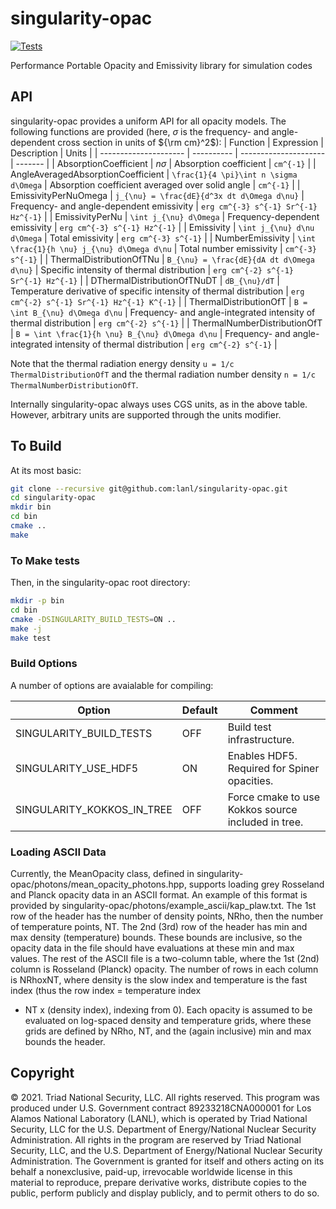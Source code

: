 singularity-opac
==

[![Tests](https://github.com/lanl/singularity-opac/actions/workflows/tests.yml/badge.svg)](https://github.com/lanl/singularity-opac/actions/workflows/tests.yml)

Performance Portable Opacity and Emissivity library for simulation codes

## API

singularity-opac provides a uniform API for all opacity models. The following functions are provided
(here, $\sigma$ is the frequency- and angle-dependent cross section in units of ${\rm cm}^2$):
| Function              | Expression | Description            | Units   |
| --------------------- | ---------- | ---------------------  | ------- |
| AbsorptionCoefficient | $n \sigma$ | Absorption coefficient | `cm^{-1}` |
| AngleAveragedAbsorptionCoefficient | `\frac{1}{4 \pi}\int n \sigma d\Omega` | Absorption coefficient averaged over solid angle | `cm^{-1}` |
| EmissivityPerNuOmega | `j_{\nu} = \frac{dE}{d^3x dt d\Omega d\nu}` | Frequency- and angle-dependent emissivity | `erg cm^{-3} s^{-1} Sr^{-1} Hz^{-1}` |
| EmissivityPerNu | `\int j_{\nu} d\Omega`  | Frequency-dependent emissivity | `erg cm^{-3} s^{-1} Hz^{-1}` |
| Emissivity | `\int j_{\nu} d\nu d\Omega`  | Total emissivity | `erg cm^{-3} s^{-1}` |
| NumberEmissivity | `\int \frac{1}{h \nu} j_{\nu} d\Omega d\nu` | Total number emissivity | `cm^{-3} s^{-1}` |
| ThermalDistributionOfTNu | `B_{\nu} = \frac{dE}{dA dt d\Omega d\nu}` | Specific intensity of thermal distribution | `erg cm^{-2} s^{-1} Sr^{-1} Hz^{-1}` |
| DThermalDistributionOfTNuDT | `dB_{\nu}/dT` | Temperature derivative of specific intensity of thermal distribution | `erg cm^{-2} s^{-1} Sr^{-1} Hz^{-1} K^{-1}` |
| ThermalDistributionOfT | `B = \int B_{\nu} d\Omega d\nu` | Frequency- and angle-integrated intensity of thermal distribution | `erg cm^{-2} s^{-1}` |
| ThermalNumberDistributionOfT | `B = \int \frac{1}{h \nu} B_{\nu} d\Omega d\nu` | Frequency- and angle-integrated intensity of thermal distribution | `erg cm^{-2} s^{-1}` |

Note that the thermal radiation energy density `u = 1/c ThermalDistributionOfT` and the thermal radiation number density `n = 1/c ThermalNumberDistributionOfT`.

Internally singularity-opac always uses CGS units, as in the above table. However, arbitrary units are supported through the units modifier.

## To Build

At its most basic:
```bash
git clone --recursive git@github.com:lanl/singularity-opac.git
cd singularity-opac
mkdir bin
cd bin
cmake ..
make
```

### To Make tests

Then, in the singularity-opac root directory:
```bash
mkdir -p bin
cd bin
cmake -DSINGULARITY_BUILD_TESTS=ON ..
make -j
make test
```

### Build Options

A number of options are avaialable for compiling:

| Option                            | Default | Comment                                                                              |
| --------------------------------- | ------- | ------------------------------------------------------------------------------------ |
| SINGULARITY_BUILD_TESTS           | OFF     | Build test infrastructure.                                                           |
| SINGULARITY_USE_HDF5              | ON      | Enables HDF5. Required for Spiner opacities.                                         |
| SINGULARITY_KOKKOS_IN_TREE        | OFF     | Force cmake to use Kokkos source included in tree.                                   |

### Loading ASCII Data

Currently, the MeanOpacity class, defined in singularity-opac/photons/mean_opacity_photons.hpp, supports
loading grey Rosseland and Planck opacity data in an ASCII format.  An example of this format is
provided by singularity-opac/photons/example_ascii/kap_plaw.txt.  The 1st row of the header has the
number of density points, NRho, then the number of temperature points, NT.  The 2nd (3rd) row of the header
has min and max density (temperature) bounds.  These bounds are inclusive, so the opacity data in the file
should have evaluations at these min and max values.  The rest of the ASCII file is a two-column table, where
the 1st (2nd) column is Rosseland (Planck) opacity.  The number of rows in each column is NRhoxNT, where
density is the slow index and temperature is the fast index (thus the row index = temperature index
+ NT x (density index), indexing from 0).  Each opacity is assumed to be evaluated on log-spaced
density and temperature grids, where these grids are defined by NRho, NT, and the (again inclusive) min and
max bounds the header.

## Copyright

© 2021. Triad National Security, LLC. All rights reserved.  This
program was produced under U.S. Government contract 89233218CNA000001
for Los Alamos National Laboratory (LANL), which is operated by Triad
National Security, LLC for the U.S.  Department of Energy/National
Nuclear Security Administration. All rights in the program are
reserved by Triad National Security, LLC, and the U.S. Department of
Energy/National Nuclear Security Administration. The Government is
granted for itself and others acting on its behalf a nonexclusive,
paid-up, irrevocable worldwide license in this material to reproduce,
prepare derivative works, distribute copies to the public, perform
publicly and display publicly, and to permit others to do so.
